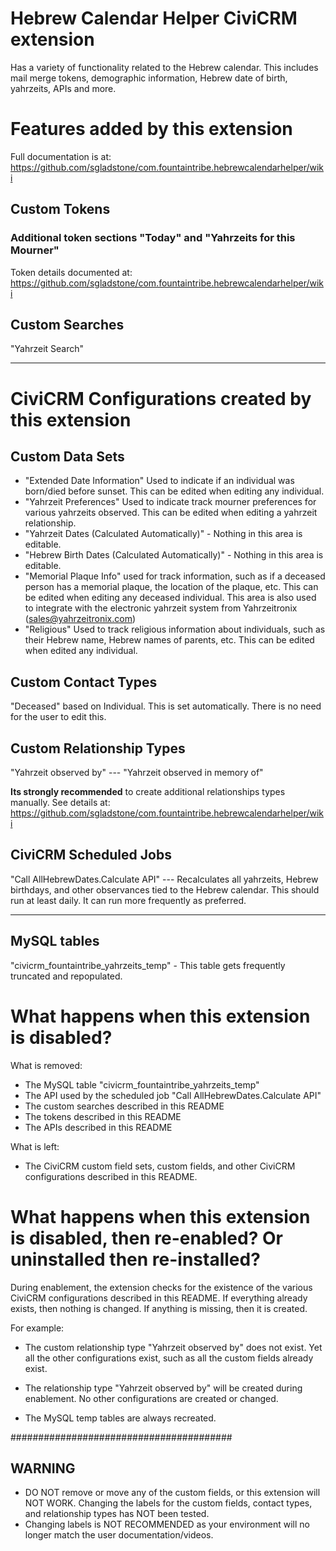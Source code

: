 # Hebrew Calendar Helper CiviCRM extension

Has a variety of functionality related to the Hebrew calendar. This includes mail merge tokens, demographic information, Hebrew date of birth, yahrzeits, APIs and more.
  
# Features added by this extension

Full documentation is at: https://github.com/sgladstone/com.fountaintribe.hebrewcalendarhelper/wiki

## Custom Tokens

### Additional token sections "Today"  and "Yahrzeits for this Mourner"

 Token details documented at: https://github.com/sgladstone/com.fountaintribe.hebrewcalendarhelper/wiki

## Custom Searches

"Yahrzeit Search"


---

# CiviCRM Configurations created by this extension

## Custom Data Sets
- "Extended Date Information" Used to indicate if an individual was born/died before sunset. This can be edited when editing any individual. 
- "Yahrzeit Preferences" Used to indicate track mourner preferences for various yahrzeits observed. This can be edited when editing a yahrzeit relationship.
- "Yahrzeit Dates (Calculated Automatically)" - Nothing in this area is editable.
- "Hebrew Birth Dates (Calculated Automatically)" - Nothing in this area is editable.
- "Memorial Plaque Info" used for track information, such as if a deceased person has a memorial plaque, the location of the plaque, etc. This can be edited when editing any deceased individual. This area is also used to integrate with the electronic yahrzeit system from Yahrzeitronix (sales@yahrzeitronix.com) 
- "Religious"  Used to track religious information about individuals, such as their Hebrew name, Hebrew names of parents, etc. This can be edited when edited any individual.

## Custom Contact Types

"Deceased" based on Individual. This is set automatically. There is no need for the user to edit this.

## Custom Relationship Types

"Yahrzeit observed by"  --- "Yahrzeit observed in memory of"

 **Its strongly recommended** to create additional relationships types manually. See details at: https://github.com/sgladstone/com.fountaintribe.hebrewcalendarhelper/wiki

## CiviCRM Scheduled Jobs

"Call AllHebrewDates.Calculate API"   --- Recalculates all yahrzeits, Hebrew birthdays, and other observances tied to the Hebrew calendar.  This should run at least daily. It can run more frequently as preferred. 


---

## MySQL tables

"civicrm_fountaintribe_yahrzeits_temp"  - This table gets frequently truncated and repopulated. 

# What happens when this extension is disabled?

What is removed:
 - The MySQL table "civicrm_fountaintribe_yahrzeits_temp"
 - The API used by the scheduled job "Call AllHebrewDates.Calculate API"
 - The custom searches described in this README
 - The tokens described in this README
 - The APIs described in this README
 
What is left:
 - The CiviCRM custom field sets, custom fields, and other CiviCRM configurations described in this README. 
  
# What happens when this extension is disabled, then re-enabled? Or uninstalled then re-installed?

During enablement, the extension checks for the existence of the various CiviCRM configurations described in this README. If everything already exists, then nothing is changed. If anything is missing, then it is created.

For example: 
 - The custom relationship type "Yahrzeit observed by" does not exist. Yet all the other configurations exist, such as all the custom fields already exist.
 
 - The relationship type "Yahrzeit observed by" will be created during enablement.   No other configurations are created or changed. 

 - The MySQL temp tables are always recreated. 

########################################
## WARNING
 - DO NOT remove or move any of the custom fields, or this extension will NOT WORK. Changing the labels for the custom fields, contact types, and relationship types has NOT been tested.  
 - Changing labels is NOT RECOMMENDED as your environment will no longer match the user documentation/videos. 
  
